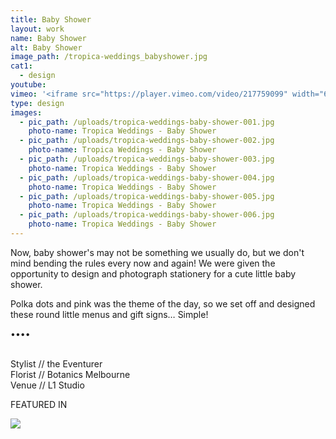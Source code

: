 ```yaml
---
title: Baby Shower
layout: work
name: Baby Shower
alt: Baby Shower
image_path: /tropica-weddings_babyshower.jpg
cat1:
  - design
youtube:
vimeo: '<iframe src="https://player.vimeo.com/video/217759099" width="640" height="272" frameborder="0" webkitallowfullscreen mozallowfullscreen allowfullscreen></iframe>'
type: design
images:
  - pic_path: /uploads/tropica-weddings-baby-shower-001.jpg
    photo-name: Tropica Weddings - Baby Shower
  - pic_path: /uploads/tropica-weddings-baby-shower-002.jpg
    photo-name: Tropica Weddings - Baby Shower
  - pic_path: /uploads/tropica-weddings-baby-shower-003.jpg
    photo-name: Tropica Weddings - Baby Shower
  - pic_path: /uploads/tropica-weddings-baby-shower-004.jpg
    photo-name: Tropica Weddings - Baby Shower
  - pic_path: /uploads/tropica-weddings-baby-shower-005.jpg
    photo-name: Tropica Weddings - Baby Shower
  - pic_path: /uploads/tropica-weddings-baby-shower-006.jpg
    photo-name: Tropica Weddings - Baby Shower
---
```



Now, baby shower's may not be something we usually do, but we don't mind bending the rules every now and again! We were given the opportunity to design and photograph stationery for a cute little baby shower.

Polka dots and pink was the theme of the day, so we set off and designed these round little menus and gift signs… Simple!

••••

<br>Stylist // the Eventurer
<br>Florist // Botanics Melbourne
<br>Venue // L1 Studio

FEATURED IN

![](/uploads/versions/hooray-magazine-logo-2-medium-1---x----240-38x---.jpg)